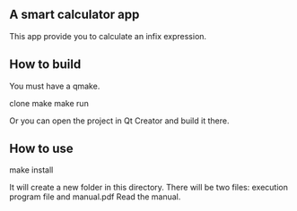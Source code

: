 ## A smart calculator app

This app provide you to calculate an infix expression.

## How to build

You must have a qmake.

clone
make
make run

Or you can open the project in Qt Creator and build it there.

## How to use

make install

It will create a new folder in this directory. There will be two files: execution program file and manual.pdf
Read the manual.
